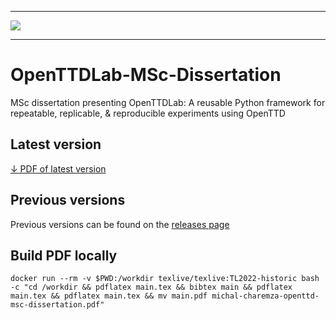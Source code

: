 ----

<a href="https://github.com/michalc/openttd-msc-dissertation/releases/latest/download/michal-charemza-openttd-msc-dissertation.pdf" title="Download PDF of latest version">
    <img src="https://github.com/michalc/openttd-msc-dissertation/releases/latest/download/michal-charemza-openttd-msc-dissertation.png">
</a>


---

# OpenTTDLab-MSc-Dissertation

MSc dissertation presenting OpenTTDLab: A reusable Python framework for repeatable, replicable, & reproducible
experiments using OpenTTD


## Latest version

[↓ PDF of latest version](https://github.com/michalc/openttd-msc-dissertation/releases/latest)

## Previous versions

Previous versions can be found on the [releases page](https://github.com/michalc/openttd-msc-dissertation/releases)


## Build PDF locally

```
docker run --rm -v $PWD:/workdir texlive/texlive:TL2022-historic bash -c "cd /workdir && pdflatex main.tex && bibtex main && pdflatex main.tex && pdflatex main.tex && mv main.pdf michal-charemza-openttd-msc-dissertation.pdf"
```
